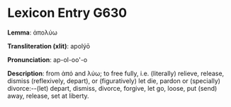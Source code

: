 # Lexicon Entry G630

**Lemma**: ἀπολύω

**Transliteration (xlit)**: apolýō

**Pronunciation**: ap-ol-oo'-o

**Description**:
from ἀπό and λύω; to free fully, i.e. (literally) relieve, release, dismiss (reflexively, depart), or (figuratively) let die, pardon or (specially) divorce:--(let) depart, dismiss, divorce, forgive, let go, loose, put (send) away, release, set at liberty.
